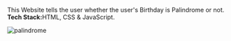 This Website tells the user whether the user's Birthday is Palindrome or not.<br>
<strong>Tech Stack:</strong>HTML, CSS & JavaScript.

![palindrome](https://user-images.githubusercontent.com/105967722/194026379-da465856-60c6-4cf3-ae2d-3ceeeddcc84c.png)
